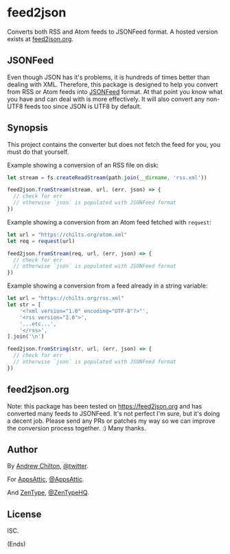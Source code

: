 # feed2json #

Converts both RSS and Atom feeds to JSONFeed format. A hosted version exists at [feed2json.org](https://feed2json.org).

## JSONFeed ##

Even though JSON has it's problems, it is hundreds of times better than dealing with XML. Therefore, this package is
designed to help you convert from RSS or Atom feeds into [JSONFeed](https://jsonfeed.org/) format. At that point you
know what you have and can deal with is more effectively. It will also convert any non-UTF8 feeds too since JSON is
UTF8 by default.

## Synopsis ##

This project contains the converter but does not fetch the feed for you, you must do that yourself.

Example showing a conversion of an RSS file on disk:

```javascript
let stream = fs.createReadStream(path.join(__dirname, 'rss.xml'))

feed2json.fromStream(stream, url, (err, json) => {
  // check for err
  // otherwise `json` is populated with JSONFeed format
})
```

Example showing a conversion from an Atom feed fetched with `request`:

```javascript
let url = "https://chilts.org/atom.xml"
let req = request(url)

feed2json.fromStream(req, url, (err, json) => {
  // check for err
  // otherwise `json` is populated with JSONFeed format
})
```

Example showing a conversion from a feed already in a string variable:

```javascript
let url = "https://chilts.org/rss.xml"
let str = [
    '<?xml version="1.0" encoding="UTF-8"?>"',
    '<rss version="2.0">',
    '...etc...',
    '</rss>',
].join('\n')

feed2json.fromString(str, url, (err, json) => {
  // check for err
  // otherwise `json` is populated with JSONFeed format
})
```

## feed2json.org ##

Note: this package has been tested on https://feed2json.org and has converted many feeds to JSONFeed. It's not perfect
I'm sure, but it's doing a decent job. Please send any PRs or patches my way so we can improve the conversion process
together. :) Many thanks.

## Author ##

By [Andrew Chilton](https://chilts.org/), [@twitter](https://twitter.com/andychilton).

For [AppsAttic](https://appsattic.com/), [@AppsAttic](https://twitter.com/AppsAttic).

And [ZenType](https://zentype.com/), [@ZenTypeHQ](https://twitter.com/ZenTypeHQ).

## License ##

ISC.

(Ends)
